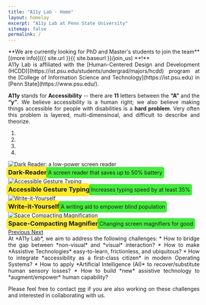 ```yaml
---
title: "A11y Lab - Home"
layout: homelay
excerpt: "A11y Lab at Penn State University"
sitemap: false
permalink: /
---
```

<div style="text-align: justify">
**We are currently looking for PhD and Master's students to join the team** [(more info)]({{ site.url }}{{ site.baseurl }}/join_us) **!** 
</div>


<div style="text-align: justify">
A11y Lab is affiliated with  the [Human-Centered Design and Development (HCDD)](https://ist.psu.edu/students/undergrad/majors/hcdd)  program at the [College of Information Science and Technology](https://ist.psu.edu) in [Penn State](https://www.psu.edu/).

**A11y** stands for **Accessibility**  -- there are **11** letters between the **“A”** and the **“y”**. We believe accessibility is a human right; we also believe making things accessible for people with disabilities is  a **hard problem**. Very often this problem is layered, multi-dimensinoal, and difficult to describe and theorize. 
</div>

<div markdown="0" id="carousel" class="carousel slide" data-ride="carousel" data-interval="6500" data-pause="hover">
    <!-- Menu -->
    <ol class="carousel-indicators">
        <li data-target="#carousel" data-slide-to="0" class="active"></li>
        <li data-target="#carousel" data-slide-to="1"></li>
        <li data-target="#carousel" data-slide-to="2"></li>
        <li data-target="#carousel" data-slide-to="3"></li>        
    </ol>

  <!-- Items 16    78    139 -->
  <div class="carousel-inner" markdown="0"> 
        <div class="item active">
        <img src="{{ site.url }}{{ site.baseurl }}/images/pubpic/darkreader.png" alt="Dark Reader: a low-power screen reader" />
            <div class="carousel-caption">
              <h3 style="background: rgba(255, 230, 0, 0.75); padding: 3px 5px; margin: -3px -5px; line-height: 1.7; border-radius: 10px; display:inline-block;"> Dark-Reader </h3>
              <p style="background: rgba(10, 230, 0, 0.75); padding: 3px 5px; margin: -3px -5px; line-height: 1.7; border-radius: 5px; display:inline-block;">A screen reader that saves up to 50% battery</p>
            </div>
        </div>
        <div class="item">
            <img src="{{ site.url }}{{ site.baseurl }}/images/pubpic/AGTex.png" alt="Accessible Gesture Typing" />
            <div class="carousel-caption">
              <h3 style="background: rgba(255, 230, 0, 0.85); padding: 3px 5px; margin: -3px -5px; line-height: 1.7; border-radius: 10px; display:inline-block;">Accessible Gesture Typing</h3>
              <p style="background: rgba(10, 230, 0, 0.75); padding: 3px 5px; margin: -3px -5px; line-height: 1.7; border-radius: 5px; display:inline-block;">Increases  typing speed by at least 35%</p>
            </div>
        </div>
        <div class="item">
            <img src="{{ site.url }}{{ site.baseurl }}/images/pubpic/wiyg.png" alt="Write-it-Yourself" />
            <div class="carousel-caption">
            <h3 style="background: rgba(255, 230, 0, 0.85); padding: 3px 5px; margin: -3px -5px; line-height: 1.7; border-radius: 10px; display:inline-block;">Write-it-Yourself</h3>
              <p style="background: rgba(10, 230, 0, 0.75); padding: 3px 5px; margin: -3px -5px; line-height: 1.7; border-radius: 5px; display:inline-block;">A writing aid to empower blind population</p>
            </div>
        </div>
        <div class="item">
            <img src="{{ site.url }}{{ site.baseurl }}/images/pubpic/steeringWheel.png" alt="Space Compacting Magnification" />
            <div class="carousel-caption">
              <h3 style="background: rgba(255, 230, 0, 0.75); padding: 3px 5px; margin: -3px -5px; line-height: 1.7; border-radius: 10px; display:inline-block;">Space-Compacting Magnifier</h3>
              <p style="background: rgba(10, 230, 0, 0.75); padding: 3px 5px; margin: -3px -5px; line-height: 1.7; border-radius: 5px; display:inline-block;">Changing screen magnifiers for good</p>
            </div>
        </div>
    </div>
    
  <a class="left carousel-control" href="#carousel" role="button" data-slide="prev">
    <span class="glyphicon glyphicon-chevron-left" aria-hidden="true"></span>
    <span class="sr-only">Previous</span>
  </a>
    
  <a class="right carousel-control" href="#carousel" role="button" data-slide="next">
    <span class="glyphicon glyphicon-chevron-right" aria-hidden="true"></span>
    <span class="sr-only">Next</span>
  </a>  
</div>
<div style="text-align: justify">
At *A11y Lab*, we aim to address the following challenges:
* How to bridge the gap between *non-visual* and *visual* interaction?
* How to make *Assistive Technologies* easy-to-learn, frictionless, and ubiquitous?  
* How to integrate *accessibility as a first-class citizen* in modern Operating Systems?
* How to apply *Artificial Intelligence (AI)* to recover/substitute human sensory losses? 
* How to build *new* assistive technology to *augment/empower* human capability?  

Please feel free to contact [me](mailto:sbillah@psu.edu) if you are also working on these challenges and interested in collaborating with us.
</div>
<br style ="line-height:10;"/> 
